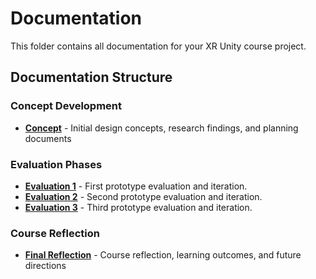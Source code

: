 # Documentation

This folder contains all documentation for your XR Unity course project.

## Documentation Structure

### Concept Development
- **[Concept](./Concept/README.md)** - Initial design concepts, research findings, and planning documents

### Evaluation Phases
- **[Evaluation 1](./Evaluation1/README.md)** - First prototype evaluation and iteration.
- **[Evaluation 2](./Evaluation2/README.md)** - Second prototype evaluation and iteration.
- **[Evaluation 3](./Evaluation3/README.md)** - Third prototype evaluation and iteration.

### Course Reflection
- **[Final Reflection](./FinalReflection/README.md)** - Course reflection, learning outcomes, and future directions